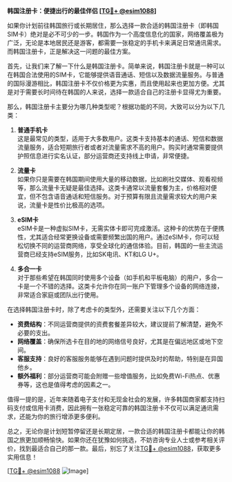 **韩国注册卡：便捷出行的最佳伴侣 [[TG💪+ @esim1088](https://t.me/s/esim1088)]**

如果你计划前往韩国旅行或长期居住，那么选择一款合适的韩国注册卡（即韩国SIM卡）绝对是必不可少的一步。韩国作为一个高度信息化的国家，网络覆盖极为广泛，无论是本地居民还是游客，都需要一张稳定的手机卡来满足日常通讯需求。而韩国注册卡，正是解决这一问题的最佳方案。

首先，让我们来了解一下什么是韩国注册卡。简单来说，韩国注册卡就是一种可以在韩国合法使用的SIM卡，它能够提供语音通话、短信以及数据流量服务。与普通的国际漫游相比，韩国注册卡不仅价格更为实惠，而且使用起来也更加方便。尤其是对于需要长时间待在韩国的人来说，选择一款适合自己的注册卡显得尤为重要。

那么，韩国注册卡主要分为哪几种类型呢？根据功能的不同，大致可以分为以下几类：

1. **普通手机卡**  
   这是最常见的类型，适用于大多数用户。这类卡支持基本的通话、短信和数据流量服务，适合短期旅行者或者对流量需求不高的用户。购买时通常需要提供护照信息进行实名认证，部分运营商还支持线上申请，非常便捷。

2. **流量卡**  
   如果你只是需要在韩国期间使用大量的移动数据，比如刷社交媒体、观看视频等，那么流量卡无疑是最佳选择。这类卡通常以流量套餐为主，价格相对便宜，但不包含语音通话和短信服务。对于预算有限且流量需求较大的用户来说，流量卡是性价比极高的选项。

3. **eSIM卡**  
   eSIM卡是一种虚拟SIM卡，无需实体卡即可完成激活。这种卡的优势在于便携性，尤其适合经常更换设备或需要频繁出国的用户。通过eSIM卡，你可以轻松切换不同的运营商网络，享受全球化的通信体验。目前，韩国的一些主流运营商已经支持eSIM服务，比如SK电讯、KT和LG U+。

4. **多合一卡**  
   对于那些希望在韩国同时使用多个设备（如手机和平板电脑）的用户，多合一卡是一个不错的选择。这类卡允许你在同一账户下管理多个设备的网络连接，非常适合家庭或团队出行使用。

在选择韩国注册卡时，除了考虑卡的类型外，还需要关注以下几个方面：

- **资费结构**：不同运营商提供的资费套餐差异较大，建议提前了解清楚，避免不必要的支出。
- **网络覆盖**：确保所选卡在目的地的网络信号良好，尤其是在偏远地区或地下空间。
- **客服支持**：良好的客服服务能够在遇到问题时提供及时的帮助，特别是在异国他乡。
- **额外福利**：部分运营商可能会附赠一些增值服务，比如免费Wi-Fi热点、优惠券等，这也是值得考虑的因素之一。

值得一提的是，近年来随着电子支付和无现金社会的发展，许多韩国商家都支持扫码支付或信用卡消费，因此拥有一张稳定可靠的韩国注册卡不仅可以满足通讯需求，还能为你的旅行增添更多便利。

总之，无论你是计划短暂停留还是长期定居，一款合适的韩国注册卡都能让你的韩国之旅更加顺畅愉快。如果你还在犹豫如何挑选，不妨咨询专业人士或参考相关评价，找到最适合自己的那一款。最后，别忘了关注[TG💪+ @esim1088](https://t.me/s/esim1088)，获取更多实用信息！

[[TG💪+ @esim1088](https://t.me/s/esim1088) ![Image](https://i.postimg.cc/4NQfJmqS/Snipaste-2025-05-13-00-14-12.png)]